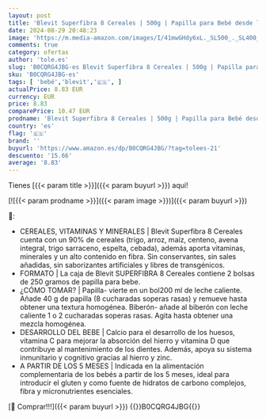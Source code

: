 ```yaml
---
layout: post
title: 'Blevit Superfibra 8 Cereales | 500g | Papilla para Bebé desde los 5 Meses con Vitaminas  Minerales y Fibra'
date: 2024-08-29 20:48:23
image: 'https://m.media-amazon.com/images/I/41mwGHdy6xL._SL500_._SL400_.jpg'
comments: true
category: ofertas
author: 'tole.es'
slug: 'B0CQRG4JBG-es Blevit Superfibra 8 Cereales | 500g | Papilla para Bebé...'
sku: 'B0CQRG4JBG-es'
tags: [ 'bebé','blevit','🇪🇸', ]
actualPrice: 8.83 EUR
currency: EUR
price: 8.83
comparePrice: 10.47 EUR
prodname: 'Blevit Superfibra 8 Cereales | 500g | Papilla para Bebé desde los 5 Meses con Vitaminas  Minerales y Fibra'
country: 'es'
flag: '🇪🇸'
brand: ''
buyurl: 'https://www.amazon.es/dp/B0CQRG4JBG/?tag=tolees-21'
descuento: '15.66'
average: '8.83'
---
```


Tienes [{{< param title >}}]({{< param buyurl >}}) aqui!

[![{{< param prodname >}}]({{< param image >}})]({{< param buyurl >}})

🔎:

- CEREALES, VITAMINAS Y MINERALES | Blevit Superfibra 8 Cereales cuenta con un 90% de cereales (trigo, arroz, maíz, centeno, avena integral, trigo sarraceno, espelta, cebada), además aporta vitaminas, minerales y un alto contenido en fibra. Sin conservantes, sin sales añadidas, sin saborizantes artificiales y libres de transgénicos.
- FORMATO | La caja de Blevit SUPERFIBRA 8 Cereales contiene 2 bolsas de 250 gramos de papilla para bebe.
- ¿CÓMO TOMAR? | Papilla- vierte en un bol200 ml de leche caliente. Añade 40 g de papilla (8 cucharadas soperas rasas) y remueve hasta obtener una textura homogénea. Biberón- añade al biberón con leche caliente 1 o 2 cucharadas soperas rasas. Agita hasta obtener una mezcla homogénea.
- DESARROLLO DEL BEBE | Calcio para el desarrollo de los huesos, vitamina C para mejorar la absorción del hierro y vitamina D que contribuye al mantenimiento de los dientes. Además, apoya su sistema inmunitario y cognitivo gracias al hierro y zinc.
- A PARTIR DE LOS 5 MESES | Indicada en la alimentación complementaria de los bebés a partir de los 5 meses, ideal para introducir el gluten y como fuente de hidratos de carbono complejos, fibra y micronutrientes esenciales.

[🛒 Comprar!!!]({{< param buyurl >}})
{{<world>}}B0CQRG4JBG{{</world>}}
